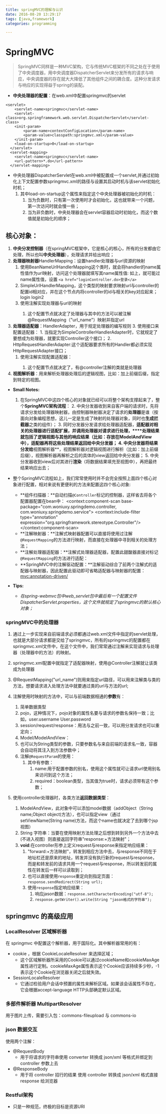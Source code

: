 ```yaml
---
title: springMVC的理解与认识
date: 2016-08-20 13:29:17
tags: [java,framework]
categories: programming

---
```

# SpringMVC #

> SpringMVC同样是一种MVC架构，它与传统MVC框架的不同之处在于使用了中央调度器，用中央调度器DispatcherServlet来分发所有的请求与响应，中央调度器的存在就大大降低了其他组件之间的耦合度。这种分发请求与响应的实现得益于spring的装配。<!--more-->



- **中央处理器的配置**：在web.xml中配置springmvc的servlet

```
<servlet>  
  	<servlet-name>springmvc</servlet-name>  
  	<servlet-class>org.springframework.web.servlet.DispatcherServlet</servlet-class>
  	<init-param>
  		<param-name>contextConfigLocation</param-name>
  		<param-value>classpath:springmvc.xml</param-value>
  	</init-param>
  	<load-on-startup>0</load-on-startup>
  </servlet>
  <servlet-mapping>
  	<servlet-name>springmvc</servlet-name>
  	<url-pattern>*.do</url-pattern>
  </servlet-mapping>
```
- 中央处理器DispatcherServlet在web.xml中被配置成一个servlet,并通过初始化上下文配置参数springmvc.xml的路径与设置其启动时机与该servlet初始化时机；
	1. 其中load-on-startup这个属性来指定这个中央处理器被初始化的时机：
		1. 当为负数时，只有第一次使用时才会初始化，这也就带来一个问题，第一次访问时就会慢一些；
		2. 当为非负数时，中央处理器会在servlet容器启动时初始化，而这个数值就是初始化的顺序；

## 核心对象：

1. **中央分发控制器**（在springMVC框架中，它是核心的核心，所有的分发都由它处理，所以也叫**中央处理器**），处理请求并给出响应；
2. **处理器映射器**HandlerMapping：设置handler处理器与url资源的映射
	1. 使用BeanNameUrlHandlerMapping这个类时，就会将handler的name属性值作为url映射，访问这个处理器就填写其name属性值:
			<bean id="login" name="loginController.do" class="com.woniuxy.springdemo.controller.LoginController"/>
		如上，就可能过name属性值，设置	`<a href="loginController.do>登录</a>`
	2.  SimpleUrlHandlerMapping，这个类型的映射要求映射url与controller的配置id相对应，并在这个节点内将controller的id与相关的key对应起来；
			<bean class="org.springframework.web.servlet.handler.SimpleUrlHandlerMapping">
				<property name="mappings">
					<props>
					<!--配置指定的url与bean的id映射,可添加多个-->
						<prop key="/login.do">login</prop>
						<prop key="/login2.do">login2</prop>
					</props>
				</property>
			</bean>
			<bean id="login" name="loginController.do" class="com.woniuxy.springdemo.controller.LoginController"/>
			<bean id="login2" name="loginController2.do" class="com.woniuxy.springdemo.controller.LoginController2"/>
	3.  使用注解实现处理器与url的映射
			<!-- 注解映射器 -->
			<bean class="org.springframework.web.servlet.mvc.method.annotation.RequestMappingHandlerMapping"/>
		1.  这个配置节点就决定了处理器与其中的方法可以被注解@RequestMapping（"url_name"）映射并指定url
2.  **处理器适配器**：HandlerAdapter，用于规定处理器的编写规则
	3.  使用接口来配置适配器：
		1.  当指定为SimpleControllerHandlerAdapter时，它就规定了要想成为处理器，就要实现Controller这个接口；
		2.  HttpRequestHandlerAdapter:这个适配器要求所有的Handler都必须实现HttpRequestAdapter接口；
	1. 使用注解实现配置适配器：
			<!-- 注解适配器 -->
			<bean class="org.springframework.web.servlet.mvc.method.annotation.RequestMappingHandlerAdapter"/>
		1. 这个配置节点就决定了，有@controller注解的类就是处理器
2. **视图解析器**：用来解析处理器处理后的逻辑视图，比如：加上前缀后缀，指定到特定的视图。
		<!-- 配置视图解析器 -->
		<bean class="org.springframework.web.servlet.view.InternalResourceViewResolver">
			<!-- 前缀 -->
			<property name="prefix" value="/WEB-INF/views/"/>
			<!-- 后缀 -->
			<property name="suffix" value=".jsp"/>
		</bean>

- **Small Notes:**
	1. 在SpringMVC中这四个核心的对象就已经可以将整个架构支撑起来了，整个**SpringMVC架构流程**：
		2. 中央分发器收到来自客户端的请求时，先将请求分发给处理器映射器，由控制器映射器决定了请求的**处理器**是谁（按面向对象编程思想，这儿一定是生成了映射的处理器对象，同时也**生成拦截器**之类的组件）；
		3. 同时分发器分发请求给处理器适配器，**适配器对相关的处理器进行适配扩展，并调用处理器对请求进行处理，****处理结果就包括了逻辑视图与其他的响应结果（比如：存放在ModelAndView中），适配器再将这些处理结果返回给中央分发器；
		4. 中央分发器将结果分发给**视图解析器**，视图解析器对逻辑视图进行解析（比如：加上前缀后缀），视图解析器再解析之后的具体的view返回给中央分发器；
		5. 中央分发器收到view后对其进行**渲染**（将数据结果填充至视图中），再把最终结果响应出去；

- 整个SpringMVC流程如上，我们常常使用时并不会完全按照上面四个核心对象进行配置，相对来说有更便利的方法来配置这四个核心对象:
	- **组件扫描器：**自动扫描`@Controller`标记的控制器，这样省去将各个配置器配置在bean中：
		<!-- 扫描器组件，将指定包中的带有特定注解的类全都扫描进容器可用的controller中 -->
		<context:component-scan base-package="com.woniuxy.springdemo.controller,
		com.woniuxy.springdemo.service">
			<!-- 指定注解过滤器 -->
			<context:include-filter type="annotation"
			expression="org.springframework.stereotype.Controller"/>
		</context:component-scan>
	- **注解映射器：**注解式映射器配置可以直接将使用过注解`@RequestMapping`的方法进行映射，而直接在处理器中寻到相关的处理方法；
			<bean class="org.springframework.web.servlet.mvc.method.annotation.RequestMappingHandlerMapping"/>
	- **注解处理器适配器：**注解式处理器适配器，配置此甜酸器直接对标记`@RequestMapping`的方法进行适配：
				<bean class="org.springframework.web.servlet.mvc.method.annotation.RequestMappingHandlerAdapter"/>
	- **SpringMVC中的注解驱动配置：**注解驱动综合了前两个注解式的适配器与映射器，因此配置此驱动即可省略适配器与映射器的配置：
			<mvc:annotation-driven/>

- **Tips:**
	- *在spring-webmvc包中web_servlet包中最后有一个配置文件DispatcherServlet.properties，这个文件就规定了springmvc的默认核心对象；*



### springMVC中的处理器 ###


1. 通过上一步实现来自前端请求必须都通过web.xml文件中指定的servlet处理，也就是大部分请求都是交给了springmvc，所有的springmvc的配置都在springmvc.xml文件中，在这个文件中，我们常常通过注解来实现请求与处理器（处理器中的方法）的映射。
2. springmvc.xml配置中就指定了适配器映射，使用@Controller注解就让该类成为处理器
3. @RequestMapping("url_name")则用来指定url路径，可以用来注解类与类的方法，想要请求进入处理方法中就要通过类的url与方法的url;
4. 注解使用时映射的方法中，可以与前端数据相通的**参数**有：
	1. 简单数据类型
	2. pojo，这种情况下，pojo对象的属性名要与请求的参数名保持一致；比如，user.username User.password
	3. session/request/response：用法与之前一致，可以用分发请求也可以重定向；
	4. Model/ModelAndView：
	5. 也可以为String类型的参数，只要参数名与来自前端的请求名一致，容器会自动将其注入到方法参数中；
	6. 注解`@RequestParam`的使用：
		1. 其中有参数：
			1. name:用于配置参数的别名，使用这个属性就可让请求url使用别名来访问到这个方法；
			2. required：boolean类型，当其值为true时，请求必须带有这个参数；

1. 使用controller处理器时，各类方法**返回数据类型**：
	1. ModelAndView，此对象中可以添加model数据（addObject（String name,Object object)方法），也可以指定view（通过setViewName(String name)方法，而这个name也就决定了去到哪个jsp视图）
	2. String 字符串：当要在使用映射方法处理之后想到转到另外一个方法中去(不进入视图）则直接返回字符串"response:+方法映射"；
	3. **void**:在controller形参上定义request与response来指定响应结果：
		1. "forward:+方法映射"，转发到相应方法中去，与response不同在于地址栏还是原来的地址，转发并没有执行新的request与response，而是和转发前的请求共用一个request与response，所以转发前的属性在转发后一样可以读取到；
		2. 也可以直接使用`response`重定向到指定页面：`response.sendRedirect(String url);`
		3. 使用`response`指定响应结果：
			1. 响应jason数据：`response.setCharacterEncoding("utf-8");`
			2. `response.getWriter().write(String "jason格式的字符串");`

## springmvc 的高级应用

### LocalResolver 区域解析器

在 springmvc 中配置这个解析器，用于国际化。其中解析器常用的有：
- cookie ，根据 CookieLocaleResolver 来选择区域；
  - 这个区域解析器所采用的Cookie可以通过cookieName和cookieMaxAge属性进行定制。cookieMaxAge属性表示这个Cookie应该持续多少秒，-1表示这个Cookie在浏览器关闭之后就失效。
- SessionLocaleResolver
  - 它通过检验用户会话中预置的属性来解析区域。如果该会话属性不存在，它会根据accept-language HTTP头部确定默认区域。

### 多部件解析器 MultipartResolver

用于图片上传，需要引入包：commons-fileupload 与 commons-io

### json 数据交互

使用两个注解：
- @RequestBody
  - 用于将请求的字符串使用 converter 转换成 json/xml 等格式并绑定到 controller 参数上去
- @ResponseBody
  - 用于将 controller 招行的结果 使用 controller 转换成 json/xml 格式直接 response 给浏览器

### Restful架构 ###
- 只是一种规范，终极的目标是资源URI

